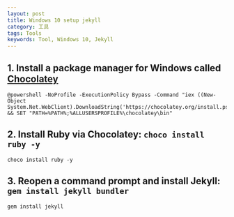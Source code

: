 ```yaml
---
layout: post
title: Windows 10 setup jekyll
category: 工具
tags: Tools
keywords: Tool, Windows 10, Jekyll
---
```


## 1. Install a package manager for Windows called [Chocolatey](https://chocolatey.org/install)
```
@powershell -NoProfile -ExecutionPolicy Bypass -Command "iex ((New-Object System.Net.WebClient).DownloadString('https://chocolatey.org/install.ps1'))" && SET "PATH=%PATH%;%ALLUSERSPROFILE%\chocolatey\bin"
```
## 2. Install Ruby via Chocolatey: `choco install ruby -y`
```
choco install ruby -y
```
## 3. Reopen a command prompt and install Jekyll: `gem install jekyll bundler`
```
gem install jekyll
```